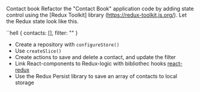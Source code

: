 Contact book Refactor the "Contact Book" application code by adding state
control using the [Redux Toolkit] library (https://redux-toolkit.js.org/). Let
the Redux state look like this.

``hell { contacts: [], filter: "" }

- Create a repository with `configureStore()`
- Use `createSlice()`
- Create actions to save and delete a contact, and update the filter
- Link React-components to Redux-logic with bibliothec hooks
  [react-redux](https://react-redux.js.org/)
- Use the Redux Persist library to save an array of contacts to local storage
